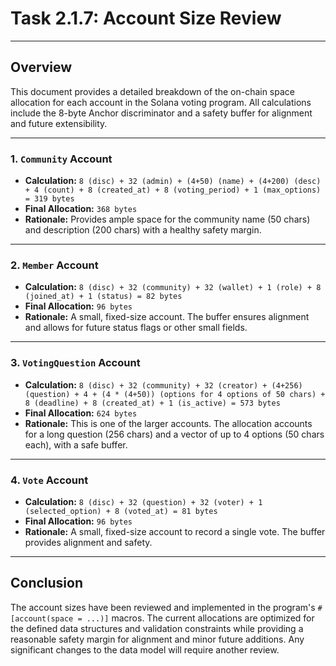 # Task 2.1.7: Account Size Review

---

## Overview
This document provides a detailed breakdown of the on-chain space allocation for each account in the Solana voting program. All calculations include the 8-byte Anchor discriminator and a safety buffer for alignment and future extensibility.

---

### 1. `Community` Account
- **Calculation:** `8 (disc) + 32 (admin) + (4+50) (name) + (4+200) (desc) + 4 (count) + 8 (created_at) + 8 (voting_period) + 1 (max_options) = 319 bytes`
- **Final Allocation:** `368 bytes`
- **Rationale:** Provides ample space for the community name (50 chars) and description (200 chars) with a healthy safety margin.

---

### 2. `Member` Account
- **Calculation:** `8 (disc) + 32 (community) + 32 (wallet) + 1 (role) + 8 (joined_at) + 1 (status) = 82 bytes`
- **Final Allocation:** `96 bytes`
- **Rationale:** A small, fixed-size account. The buffer ensures alignment and allows for future status flags or other small fields.

---

### 3. `VotingQuestion` Account
- **Calculation:** `8 (disc) + 32 (community) + 32 (creator) + (4+256) (question) + 4 + (4 * (4+50)) (options for 4 options of 50 chars) + 8 (deadline) + 8 (created_at) + 1 (is_active) = 573 bytes`
- **Final Allocation:** `624 bytes`
- **Rationale:** This is one of the larger accounts. The allocation accounts for a long question (256 chars) and a vector of up to 4 options (50 chars each), with a safe buffer.

---

### 4. `Vote` Account
- **Calculation:** `8 (disc) + 32 (question) + 32 (voter) + 1 (selected_option) + 8 (voted_at) = 81 bytes`
- **Final Allocation:** `96 bytes`
- **Rationale:** A small, fixed-size account to record a single vote. The buffer provides alignment and safety.

---

## Conclusion
The account sizes have been reviewed and implemented in the program's `#[account(space = ...)]` macros. The current allocations are optimized for the defined data structures and validation constraints while providing a reasonable safety margin for alignment and minor future additions. Any significant changes to the data model will require another review. 